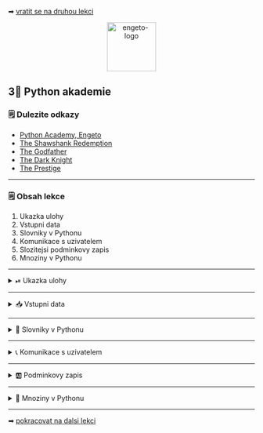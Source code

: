 ➡ [vratit se na druhou lekci](https://github.com/Bralor/python-academy/tree/lekce02)

<p align="center">
  <img alt="engeto-logo" width="100px" src="https://engeto.cz/wp-content/uploads/2019/01/engeto-square.png" />
</p>

## 3⃣ Python akademie
### 🗒 Dulezite odkazy
- [Python Academy, Engeto]()
- [The Shawshank Redemption]()
- [The Godfather]()
- [The Dark Knight]()
- [The Prestige]()
---

### 🗒 Obsah lekce
1. Ukazka ulohy
2. Vstupni data
3. Slovniky v Pythonu
4. Komunikace s uzivatelem
5. Slozitejsi podminkovy zapis
6. Mnoziny v Pythonu
---

<details>
  <summary>⏯  Ukazka ulohy</summary>

  1. ✌  [Stahnete si treti lekci jako **zip**](https://github.com/Bralor/python-academy/archive/lekce03.zip)
  2. 💪 Presunte se ke stazenemu souboru
  3. 🙏 Spustte soubor **movies** v PyCharm
  4. 🐍 Spustte program pomoci klaves **ctrl+shift+F10**
  5. 🎥 Zkousejte!

</details>

---

<details>
  <summary>📥 Vstupni data</summary>

  ##### 💂 The Shawshank redemption
  ```python
  film_1 = {
    "JMENO": "Shawshank Redemption",
    "HODNOCENI": "93/100",
    "ROK": 1994,
    "REZISER": "Frank Darabont",
    "STOPAZ": 144,
    "HRAJI": ("Tim Robbins", "Morgan Freeman", "Bob Gunton", "William Sadler",
      "Clancy Brown", "Gil Bellows", "Mark Rolston", "James Whitmore",
      "Jeffrey DeMunn", "Larry Brandenburg"
     )
  }
  ```

  ##### 👴 The Godfather
  ```python
  film_2 = {
    "JMENO": "The Godfather",
    "HODNOCENI": "92/100",
    "ROK": 1972,
    "REZISER": "Francis Ford Coppola",
    "STOPAZ": 175,
    "HRAJI": ("Marlon Brando", "Al Pacino", "James Caan",
      "Richard S. Castellano", "Robert Duvall", "Sterling Hayden",
      "John Marley", "Richard Conte"
    )
  }
  ```

  ##### ⚔ The Dark knight
  ```python
  film_3 = {
    "JMENO": "The Dark Knight",
    "HODNOCENI": "90/100",
    "ROK": 2008,
    "REZISER": "Christopher Nolan",
    "STOPAZ": 152,
    "HRAJI": ("Christian Bale", "Heath Ledger", "Aaron Eckhart",
      "Michael Caine", "Maggie Gyllenhaal", "Gary Oldman", "Morgan Freeman",
      "Monique Gabriela", "Ron Dean", "Cillian Murphy"
    )
  }
  ```

  ##### 🔥 The Prestige
  ```python
  film_4 = {
    "JMENO": "The Prestige",
    "HODNOCENI": "85/100",
    "ROK": 2006,
    "REZISER": "Christopher Nolan",
    "STOPAZ": 130,
    "HRAJI": ("Hugh Jackman", "Christian Bale", "Michael Caine",
      "Piper Perabo", "Rebecca Hall", "Scarlett Johansson", "Samantha Mahurin",
      "David Bowie"
    )
  }
  ```
</details>

---

<details>
  <summary>📔 Slovniky v Pythonu</summary>

<details>
  <summary>📂 Vytvorime adresar & novy soubor</summary>

  #### 📁 Vytvorime adresar pro nas kurz
  ```
  mkdir python-akademie
  ```
  #### 📁 Vytvorime adresar pro dnesni lekci
  ```
  mkdir python-akademie/lekce03
  ```
  #### 🎞 Vytvorime soubor pro dnesni lekce
  ```
  touch movies.py       # Linux
  copy nul "movies.py"  # Windows
  ```
---

</details>

<details>
  <summary>❓ Co je to slovnik</summary>

  #### ☝ K zapamatovani
  - **standartni datovy typ** Pythonu
  - tvoreny pary **klic: hodnota**
  - podle **klice** vratim (mapuji) **hodnotu** (ne naopak)
  - klic je **unikatni** (napr. retezec, cislo)
  - hodnota nemusi byt (napr. retezec, cislo, seznam, ntice, jiny slovnik)
  - nelze indexovat jako seznamy/ntice
  - nemaji poradi jako seznamy/ntice
---

</details>

<details>
  <summary>📓 Uvod k praci se slovniky</summary>

<details>
  <summary>📚 Vytvorime slovnik</summary>

  #### 👷 Procvicime dvoji zpusob
  ```python
  filmovy_slovnik = {}      # 1. zpusob
  filmovy_slovnik = dict()  # 2. zpusob
  ```
---

</details>

<details>
  <summary>🗝  Vlozime prvni klic</summary>

  #### 🔑 Vlozime klic
  Hranate zavorky u slovniku se nechovaji jako u seznamu:
  ```python
  filmovy_slovnik["jmeno"] = None
  ```

  #### 👑 Pridame hodnotu
  ```python
  filmovy_slovnik["jmeno"] = "Matous"
  ```
---

</details>

<details>
  <summary>😱 Ruzne hodnoty</summary>

  #### 😑 Seznam jako hodnota
  Do slovniku muzeme ke klici ulozit nejen cisla ci slova. Muzeme ulozit i
  seznamy a ntice:
  ```python
  PISMENA = ["a", "b", "c", "d"]
  filmovy_slovnik["pismena"] = PISMENA
  ```

  #### 🤦 Slovnik ve slovniku
  Do slovniku muzu vlozit i jine slovniky:
  ```python
  vnoreny_slovnik_1 = {"jmeno": "Lukas"}
  vnoreny_slovnik_2 = {"jmeno": "Jan"}

  filmovy_slovnik["1_slovnik"] = vnoreny_slovnik_1
  filmovy_slovnik["2_slovnik"] = vnoreny_slovnik_2
  ```
  Doplnime nase slovniky `film_1`, `film_2`, `film_3` a `film_4` do slovniku
  `filmovy_slovnik`:
  ```python
  filmovy_slovnik = {}

  filmovy_slovnik[film_1["JMENO"]] = film_1
  filmovy_slovnik[film_2["JMENO"]] = film_2
  filmovy_slovnik[film_3["JMENO"]] = film_3
  filmovy_slovnik[film_4["JMENO"]] = film_4
  ```
---

</details>

<details>
  <summary>⏪ Odstranime klice & hodnoty</summary>

  #### 🥉 Zpusoby odstranovani
  - `del` - zabudovana funkce Pythonu
  - `pop` - metoda slovniku pro odstraneni klice
  - `popitem` - metoda slovniku pro odstraneni posledniho pridaneho klice
  ```python
  del filmovy_slovnik["1_slovnik"]
  filmovy_slovnik.pop("2_slovnik")
  ```

</details>

</details>

</details>

---

<details>
  <summary>📞 Komunikace s uzivatelem</summary>

<details>
  <summary>📡 Pozdravime uzivatele</summary>

  #### 🗣Uvitaci oznameni
  ```python
  print("VITEJTE V NASEM FILMOVEM SLOVNIKU!")
  ```
  #### 📖 Doplnime oddelovac
  Jde jen o vizualni prvek v ramci prikazoveho radku:
  ```python
  ODDELOVAC = "=" * 76

  print("VITEJTE V NASEM FILMOVEM SLOVNIKU!")
  print(ODDELOVAC)
  ```
---

</details>

<details>
  <summary>🔄 Zarovnani textu</summary>

  #### ↔ Centrovani zpravy
  Retezec muzeme zarovnat pomoci **metod**:
  
  - metoda `center`
  - metoda `ljust`
  - metoda `rjust`
  ```python
  ODDELOVAC = "=" * 76

  print("VITEJTE V NASEM FILMOVEM SLOVNIKU!".center(76, " "))
  print(ODDELOVAC)
  ```
---

</details>

<details>
  <summary>🔝 Vypis nabidky</summary>

  #### 😎 Zprava s nabidkou
  Vypiseme nabidku, kterou bude mit uzivatel k dispozici (pozdeji doplnime):
  ```python
  print("Vitejte v nasi skromne filmove databazi".center(76, " "))

  print(
  f"""{ODDELOVAC}
  VYBERTE KATEGORII:
  {ODDELOVAC}
  {'VSECHNY FILMY | DETAILY FILMU | SPOLECNI HERCI | VSICHNI REZISERI'.center(76, " ")}
  {ODDELOVAC}"""
  )
  ```
---

</details>

<details>
  <summary>☠  Volitelne klicove argumenty</summary>

  #### 📕 Zkraslime nas zapis
  U funkce `print` nas budou zajimat tyto:
  - `end` - nepovinny argument, ktery doplni libovolny znak na zaver vypisovani
  - `sep` - nepovinny argument, ktery se vklada mezi jednotlive udaje

  Pouziti argumentu `end`:
  ```python
  ODDELOVAC = "=" * 76

  print(
    "VITEJTE V NASEM FILMOVEM SLOVNIKU!".center(76, " "),
    end=f"\n{ODDELOVAC}\n"
  )
  ```

  Pouziti argumentu `sep`:
  ```python
  ODDELOVAC = "=" * 76

  print(
      "VYBERTE KATEGORII:",
      "VSECHNY FILMY | DETAILY FILMU | SPOLECNI HERCI | VSICHNI REZISERI".center(76, " "),
      sep=f"\n{ODDELOVAC}\n",
      end=f"\n{ODDELOVAC}\n"
  )
  ```
---

</details>

</details>

---

<details>
  <summary>🆎 Podminkovy zapis</summary>

<details>
  <summary>🌲 Strom podminek</summary>

  #### 🐭 Jak rozhodovat
  Podminky nam umozni vzdy vybrat jeden proces, ktery budeme chtit aplikovat.
  Mame 4 ruzne procesy, takze potrebujeme vytvorit 4 ruzne podminky:
  ```python
  # bud VSECHNY FILMY
  # nebo DETAILY FILMU
  # nebo SPOLECNI HERCI
  # neco VSICHNI REZISERI
  # jinak UKONCIT
  ```
---
</details>

<details>
  <summary>✅ Vyber uzivatele</summary>

  #### 🛐 Vstup od uzivatele
  Uzivatel si musi nejprve vybrat jednu moznost. Kod musi fungovat jak pro mala,
  tak pro velka pismena:
  ```python
  vyber = input("VYBERTE MOZNOST: ").lower()
  print(ODDELOVAC)
  ```
---

</details>

<details>
  <summary>🎬 Vypis vsechny filmy</summary>

  #### 👓 Pohledy slovniku
  Prvni vetev naseho podminkoveho zapisu vrati jmena vsech filmu. Pomohou nam
  pohledy slovniku (metody slovniku):
  - `items` - vrati objekt s klici a jejich hodnotami
  - `keys` - vrati objekt s klici
  - `values` - vrati objekt s hodnotami
  
  Nasledne prevedeme vysledny objekt pomoci built-in funkce `list`:
  ```python
  if vyber == "vsechny filmy":
      print(
          "Mame v nabidce tyto snimky:",
          list(filmovy_slovnik.keys()),
          end=f"\n{ODDELOVAC}\n"
      )
  ```
---

</details>

<details>
  <summary>🔎 Vypis detaily filmu</summary>

  #### 🔖 Metody slovniku
  Druha podminka bude mit na starost obstarat vystup, ktery zahrnuje obsah
  jednotlivych vnitrnich slovniku (tedy detaily konkretniho filmu).
  - `get` - pokud najde klic, vrati jeho hodnotu
  - `setdefault` - nastavi novy klic s hodnotou

  Film pak muzeme ziskat pomoci dalsi metody slovniku `get`. Tato metoda ma
  za cil jedine, najde klic, ktery ji zadame a ona vrati jeho hodnotu.
  Volitelne pak muzeme nastavit, co vrati, pokud hledany klic nenajde.
  ```python
  elif vyber == "detaily filmu":
      print(
          list(filmovy_slovnik.keys()),
          end=f"\n{ODDELOVAC}\n"
      )

      vyber_filmu = input("VYBERTE FILM: ")
      print(ODDELOVAC,
            filmovy_slovnik.get(vyber_filmu, "Vami zadany film neni v db"),
            sep="\n")
  ```
---

</details>

</details>

---

<details>
  <summary>🔢 Mnoziny v Pythonu</summary>

<details>
  <summary>❓ Co je to mnozina</summary>

  #### ☝ K zapamatovani
  - **standartni datovy typ** Pythonu
  - tvoreny **unikatnimi** hodnotami
  - nema poradi (podobne slovnikum)
  - idealni pro praci s matematickymi mnozinami
  - sjednoceni (`union`/ `|`)
  - prunik (`intersection`/ `&`)
  - rozdil (`difference`/ `-`)
  - symetricky rozdil (`^`)
---

</details>

<details>
  <summary>📓 Uvod k praci se mnozinami</summary>

  #### 📌 Vytvorime mnozinu
  ```python
  prvni_set = set()
  druhy_set = {"Matous", "Marek", "Lukas", "Jan"}
  ```

  #### 🔁 Pridavame, odebirame
  - `add` - pridame hodnoty
  - `discard` - odstranime hodnoty
  ```python
  prvni_set.add("Matous")
  prvni_set.add("Marek")
  print(prvni_set)

  druhy_set.discard("Matous")
  print(druhy_set)
  ```

  #### 🗽 Sjednotime mnoziny
  ```python
  print(prvni_set | druhy_set)
  ```
---

</details>


<details>
  <summary>🎎 Dalsi podminka</summary>

  #### 👪 Spolecni herci
  Nyni chceme zjistit, kteri herci hraji ve dvou ruznych libovolnych filmech:
  ```python
  elif vyber == "spolecni herci":
      print(
        list(filmovy_slovnik.keys()),
        end=f"\n{ODDELOVAC}\n"
        )

      prvni_film = input("VYBERTE I. FILM: ")
      druhy_film = input("VYBERTE II. FILM: ")

      herci_prvni_film = set(filmovy_slovnik[prvni_film]["HRAJI"])
      herci_druhy_film = set(filmovy_slovnik[druhy_film]["HRAJI"])

      prunik = herci_film1 & herci_film2
      print(f"SPOLECNI HERCI JSOU: {prunik}")
  ```
---

</details>

<details>
  <summary>🕰  Posledni overovaci podminka</summary>

  #### 📢 Vsichni reziseri
  Nakonec chceme vypsat vsechny rezisery:
  ```python
  elif "reziseri" in vyber:
      set_reziseri = set(
          filmovy_slovnik["The Dark Knight"]["REZISER"],
          filmovy_slovnik["The Godfather"]["REZISER"],
          filmovy_slovnik["Shawshank Redemption"]["REZISER"],
          filmovy_slovnik["The Prestige"]["REZISER"]
      )

      print(f"VSICHNI REZISERI: {set_reziseri}")
  ```
---

</details>

<details>
  <summary>🔚 Ukoncujici podminka</summary>

  #### 🤦 Posledni moznost
  Pokud uzivatele zada cokoliv jineho:
  ```python
  else:
    print(f"MOZNOST -> {vyber} NENI V NABIDCE! UKONCUJI..")
  ```

</details>

---

</details>

---

➡ [pokracovat na dalsi lekci](https://github.com/Bralor/python-academy/tree/lekce04)

